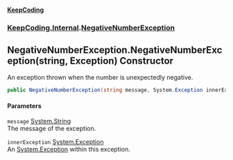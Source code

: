#### [KeepCoding](index.md 'index')
### [KeepCoding.Internal](KeepCoding_Internal.md 'KeepCoding.Internal').[NegativeNumberException](NegativeNumberException.md 'KeepCoding.Internal.NegativeNumberException')
## NegativeNumberException.NegativeNumberException(string, Exception) Constructor
An exception thrown when the number is unexpectedly negative.  
```csharp
public NegativeNumberException(string message, System.Exception innerException);
```
#### Parameters
<a name='KeepCoding_Internal_NegativeNumberException_NegativeNumberException(string_System_Exception)_message'></a>
`message` [System.String](https://docs.microsoft.com/en-us/dotnet/api/System.String 'System.String')  
The message of the exception.
  
<a name='KeepCoding_Internal_NegativeNumberException_NegativeNumberException(string_System_Exception)_innerException'></a>
`innerException` [System.Exception](https://docs.microsoft.com/en-us/dotnet/api/System.Exception 'System.Exception')  
An [System.Exception](https://docs.microsoft.com/en-us/dotnet/api/System.Exception 'System.Exception') within this exception.
  
